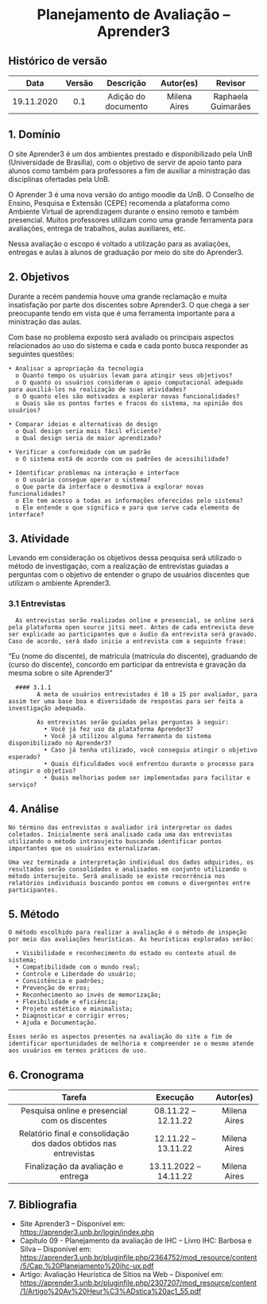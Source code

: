 #  <center>Planejamento de Avaliação – Aprender3

## Histórico de versão

|    Data    | Versão | Descrição            | Autor(es)       | Revisor            |
| :--------: | :----: | :------------------: | :-------------: | :----------------: |
| 19.11.2020 |  0.1   | Adição do documento  | Milena Aires    | Raphaela Guimarães |

## 1. Domínio
  O site Aprender3 é um dos ambientes prestado e disponibilizado pela UnB (Universidade de Brasília), com o objetivo de servir de apoio tanto para alunos como também para professores a fim de auxiliar a ministração das disciplinas ofertadas pela UnB.
  
  O Aprender 3 é uma nova versão do antigo moodle da UnB. O Conselho de Ensino, Pesquisa e Extensão (CEPE) recomenda a plataforma como Ambiente Virtual de aprendizagem durante o ensino remoto e também presencial. Muitos professores utilizam como uma grande ferramenta para avaliações, entrega de trabalhos, aulas auxiliares, etc.
  
  Nessa avaliação o escopo é voltado a utilização para as avaliações, entregas e aulas à alunos de graduação por meio do site do Aprender3.
  
## 2. Objetivos
  Durante a recém pandemia houve uma grande reclamação e muita insatisfação por parte dos discentes sobre Aprender3. O que chega a ser preocupante tendo em vista que é uma ferramenta importante para a ministração das aulas.
  
  Com base no problema exposto será avaliado os principais aspectos relacionados ao uso do sistema e cada e cada ponto busca responder as seguintes questões:
  
    • Analisar a apropriação da tecnologia
      o Quanto tempo os usuários levam para atingir seus objetivos?
      o O quanto os usuários consideram o apoio computacional adequado para auxiliá-los na realização de suas atividades?
      o O quanto eles são motivados a explorar novas funcionalidades?
      o Quais são os pontos fortes e fracos do sistema, na opinião dos usuários?
  
    • Comparar ideias e alternativas de design
      o Qual design seria mais fácil eficiente?
      o Qual design seria de maior aprendizado?
  
    • Verificar a conformidade com um padrão
      o O sistema está de acordo com os padrões de acessibilidade?
  
    • Identificar problemas na interação e interface
      o O usuário consegue operar o sistema?
      o Que parte da interface o desmotiva a explorar novas funcionalidades?
      o Ele tem acesso a todas as informações oferecidas pelo sistema?
      o Ele entende o que significa e para que serve cada elemento de interface?
  
## 3. Atividade 
   Levando em consideração os objetivos dessa pesquisa será utilizado o método de investigação, com a realização de entrevistas guiadas a perguntas com o objetivo de entender o grupo de usuários discentes que utilizam o ambiente Aprender3.
   
  ### 3.1 Entrevistas
      As entrevistas serão realizadas online e presencial, se online será pela plataforma open source jitsi meet. Antes de cada entrevista deve ser explicado ao participantes que o áudio da entrevista será gravado. Caso de acordo, será dado inicio a entrevista com a seguinte frase:
  
“Eu (nome do discente), de matrícula (matrícula do discente), graduando de (curso do discente), concordo em participar da entrevista e gravação da mesma sobre o site Aprender3”
  
      #### 3.1.1 
            A meta de usuários entrevistados é 10 a 15 por avaliador, para assim ter uma base boa e diversidade de respostas para ser feita a investigação adequada.

            As entrevistas serão guiadas pelas perguntas à seguir:
              • Você já fez uso da plataforma Aprender3?
              • Você já utilizou alguma ferramenta do sistema disponibilizado no Aprender3?
              • Caso já tenha utilizado, você conseguiu atingir o objetivo esperado?
              • Quais dificuldades você enfrentou durante o processo para atingir o objetivo?
              • Quais melhorias podem ser implementadas para facilitar o serviço?

 ## 4. Análise 
    No término das entrevistas o avaliador irá interpretar os dados coletados. Inicialmente será analisado cada uma das entrevistas utilizando o método intrasujeito buscando identificar pontos importantes que os usuários externalizaram.
  
    Uma vez terminada a interpretação individual dos dados adquiridos, os resultados serão consolidados e analisados em conjunto utilizando o método intersujeito. Será analisado se existe recorrência nos relatórios individuais buscando pontos em comuns e divergentes entre participantes.
  
 ## 5. Método
    O método escolhido para realizar a avaliação é o método de inspeção por meio das avaliações heurísticas. As heurísticas exploradas serão:

      • Visibilidade e reconhecimento do estado ou contexto atual do sistema;
      • Compatibilidade com o mundo real;
      • Controle e Liberdade do usuário;
      • Consistência e padrões;
      • Prevenção de erros;
      • Reconhecimento ao invés de memorização;
      • Flexibilidade e eficiência;
      • Projeto estético e minimalista;
      • Diagnosticar e corrigir erros;
      • Ajuda e Documentação.
  
    Esses serão os aspectos presentes na avaliação do site a fim de identificar oportunidades de melhoria e compreender se o mesmo atende aos usuários em termos práticos de uso.
  
 ## 6. Cronograma 
  
 |   Tarefa   | Execução | Autor(es)       |
 | :--------: | :------: | :-------------: |
 | Pesquisa online e presencial com os discentes | 08.11.22 – 12.11.22 | Milena Aires |
 | Relatório final e consolidação dos dados obtidos nas entrevistas | 12.11.22 – 13.11.22 | Milena Aires |
 | Finalização da avaliação e entrega | 13.11.2022 – 14.11.22 | Milena Aires |
  
 ## 7. Bibliografia 
 
- Site Aprender3 – Disponível em: https://aprender3.unb.br/login/index.php 
- Capítulo 09 - Planejamento da avaliação de IHC – Livro IHC: Barbosa e Silva – Disponível em: https://aprender3.unb.br/pluginfile.php/2364752/mod_resource/content/5/Cap.%20Planejamento%20ihc-ux.pdf 
- Artigo: Avaliação Heurística de Sítios na Web – Disponível em: https://aprender3.unb.br/pluginfile.php/2307207/mod_resource/content/1/Artigo%20Av%20Heur%C3%ADstica%20ac1_55.pdf
      
